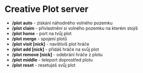 # Creative Plot server

- **/plot auto** - získání náhodného volného pozemku
- **/plot claim** - přivlastnění si volného pozemku na kterém stojíš
- **/plot home** - port na tvůj plot
- **/plot merge** - spojení plotů
- **/plot visit [nick]** - navštívíš plot hráče
- **/plot add [nick]** - přidáš hráče na svůj plot
- **/plot remove [nick]** - odebrání hráče z plotu
- **/plot middle** - teleport doprostřed plotu
- **/plot reset** - resetuješ svůj plot
